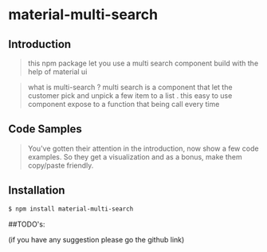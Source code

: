 # material-multi-search

## Introduction

> this npm package let you use a multi search component build with the help of material ui 

>what is multi-search ?        multi search is a component that let the customer pick and unpick a few item to a list . this easy to use component expose to a function that being call every time

## Code Samples

> You've gotten their attention in the introduction, now show a few code examples. So they get a visualization and as a bonus, make them copy/paste friendly.

## Installation

```sh
$ npm install material-multi-search
```



##TODO's:

(if you have any suggestion please go the github link)